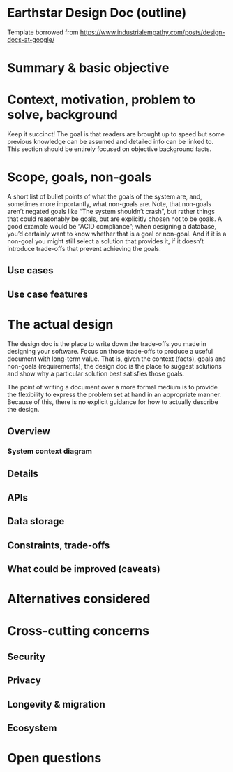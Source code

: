 # Earthstar Design Doc (outline)

Template borrowed from https://www.industrialempathy.com/posts/design-docs-at-google/

# Summary & basic objective

# Context, motivation, problem to solve, background

Keep it succinct! The goal is that readers are brought up to speed but some previous knowledge can be assumed and detailed info can be linked to. This section should be entirely focused on objective background facts.

# Scope, goals, non-goals

A short list of bullet points of what the goals of the system are, and, sometimes more importantly, what non-goals are. Note, that non-goals aren’t negated goals like “The system shouldn’t crash”, but rather things that could reasonably be goals, but are explicitly chosen not to be goals. A good example would be “ACID compliance”; when designing a database, you’d certainly want to know whether that is a goal or non-goal. And if it is a non-goal you might still select a solution that provides it, if it doesn’t introduce trade-offs that prevent achieving the goals.

## Use cases

## Use case features

# The actual design

The design doc is the place to write down the trade-offs you made in designing your software. Focus on those trade-offs to produce a useful document with long-term value. That is, given the context (facts), goals and non-goals (requirements), the design doc is the place to suggest solutions and show why a particular solution best satisfies those goals.

The point of writing a document over a more formal medium is to provide the flexibility to express the problem set at hand in an appropriate manner. Because of this, there is no explicit guidance for how to actually describe the design.

## Overview

### System context diagram

## Details

## APIs

## Data storage

## Constraints, trade-offs

## What could be improved (caveats)

# Alternatives considered

# Cross-cutting concerns

## Security

## Privacy

## Longevity & migration

## Ecosystem

# Open questions


















#
